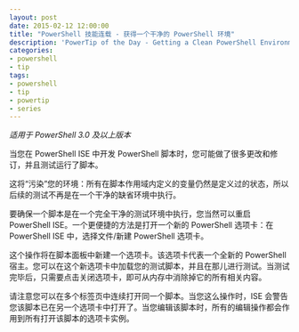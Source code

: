 ```yaml
---
layout: post
date: 2015-02-12 12:00:00
title: "PowerShell 技能连载 - 获得一个干净的 PowerShell 环境"
description: 'PowerTip of the Day - Getting a Clean PowerShell Environment '
categories:
- powershell
- tip
tags:
- powershell
- tip
- powertip
- series
---
```

_适用于 PowerShell 3.0 及以上版本_

当您在 PowerShell ISE 中开发 PowerShell 脚本时，您可能做了很多更改和修订，并且测试运行了脚本。

这将“污染”您的环境：所有在脚本作用域内定义的变量仍然是定义过的状态，所以后续的测试不再是在一个干净的缺省环境中执行。

要确保一个脚本是在一个完全干净的测试环境中执行，您当然可以重启 PowerShell ISE。一个更便捷的方法是打开一个新的 PowerShell 选项卡：在 PowerShell ISE 中，选择文件/新建 PowerShell 选项卡。

这个操作将在脚本面板中新建一个选项卡。该选项卡代表一个全新的 PowerShell 宿主。您可以在这个新选项卡中加载您的测试脚本，并且在那儿进行测试。当测试完毕后，只需要点击关闭选项卡，即可从内存中消除掉它的所有相关内容。

请注意您可以在多个标签页中连续打开同一个脚本。当您这么操作时，ISE 会警告您该脚本已在另一个选项卡中打开了。当您编辑该脚本时，所有的编辑操作都会作用到所有打开该脚本的选项卡实例。

<!--本文国际来源：[Getting a Clean PowerShell Environment ](http://community.idera.com/powershell/powertips/b/tips/posts/getting-a-clean-powershell-environment)-->
